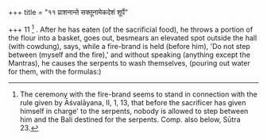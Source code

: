+++
title = "११ प्राशनान्ते सक्तूनामेकदेशं शूर्पे"

+++
11 [^4] . After he has eaten (of the sacrificial food), he throws a portion of the flour into a basket, goes out, besmears an elevated spot outside the hall (with cowdung), says, while a fire-brand is held (before him), 'Do not step between (myself and the fire),' and without speaking (anything except the Mantras), he causes the serpents to wash themselves, (pouring out water for them, with the formulas:)


[^4]:  The ceremony with the fire-brand seems to stand in connection with the rule given by Āśvalāyana, II, 1, 13, that before the sacrificer has given himself in charge' to the serpents, nobody is allowed to step between him and the Bali destined for the serpents. Comp. also below, Sūtra 23.

